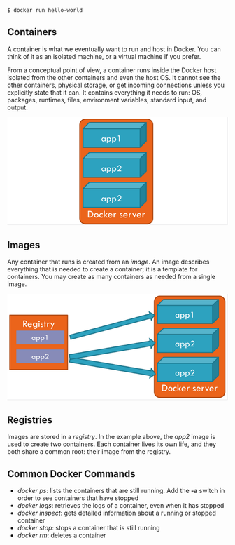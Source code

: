 ```bash
$ docker run hello-world
```

## Containers
A container is what we eventually want to run and host in Docker. You can think of it as an isolated machine, or a virtual machine if you prefer.

From a conceptual point of view, a container runs inside the Docker host isolated from the other containers and even the host OS. It cannot see the other containers, physical storage, or get incoming connections unless you explicitly state that it can. It contains everything it needs to run: OS, packages, runtimes, files, environment variables, standard input, and output.

![Image](./img/typical-docker-server.png)

## Images
Any container that runs is created from an _image_. An image describes everything that is needed to create a container; it is a template for containers. You may create as many containers as needed from a single image.


![Image](./img/docker-images.png)

## Registries

Images are stored in a _registry_. In the example above, the _app2_ image is used to create two containers. Each container lives its own life, and they both share a common root: their image from the registry.

## Common Docker Commands

- _docker ps_: lists the containers that are still running. Add the **-a** switch in order to see containers that have stopped
- _docker logs_: retrieves the logs of a container, even when it has stopped
- _docker inspect_: gets detailed information about a running or stopped container
- _docker stop_: stops a container that is still running
- _docker rm_: deletes a container





